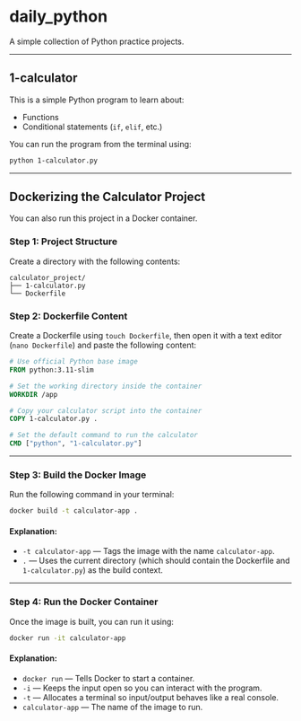 

# daily\_python

A simple collection of Python practice projects.

---

## 1-calculator

This is a simple Python program to learn about:

* Functions
* Conditional statements (`if`, `elif`, etc.)

You can run the program from the terminal using:

```bash
python 1-calculator.py
```

---

## Dockerizing the Calculator Project

You can also run this project in a Docker container.

### Step 1: Project Structure

Create a directory with the following contents:

```
calculator_project/
├── 1-calculator.py
└── Dockerfile
```

### Step 2: Dockerfile Content

Create a Dockerfile using `touch Dockerfile`, then open it with a text editor (`nano Dockerfile`) and paste the following content:

```dockerfile
# Use official Python base image
FROM python:3.11-slim

# Set the working directory inside the container
WORKDIR /app

# Copy your calculator script into the container
COPY 1-calculator.py .

# Set the default command to run the calculator
CMD ["python", "1-calculator.py"]
```

---

### Step 3: Build the Docker Image

Run the following command in your terminal:

```bash
docker build -t calculator-app .
```

#### Explanation:

* `-t calculator-app` — Tags the image with the name `calculator-app`.
* `.` — Uses the current directory (which should contain the Dockerfile and `1-calculator.py`) as the build context.

---

### Step 4: Run the Docker Container

Once the image is built, you can run it using:

```bash
docker run -it calculator-app
```

#### Explanation:

* `docker run` — Tells Docker to start a container.
* `-i` — Keeps the input open so you can interact with the program.
* `-t` — Allocates a terminal so input/output behaves like a real console.
* `calculator-app` — The name of the image to run.


